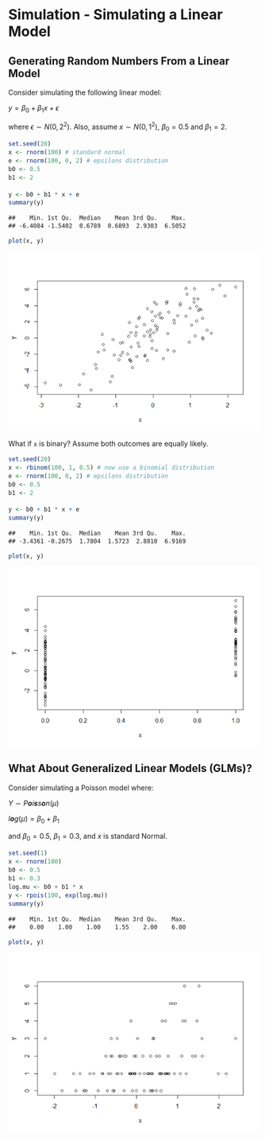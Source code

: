 Simulation - Simulating a Linear Model
================

## Generating Random Numbers From a Linear Model

Consider simulating the following linear model:

*y* = *β*<sub>0</sub> + *β*<sub>1</sub>*x* + *ϵ*

where *ϵ* ∼ *N*(0, 2<sup>2</sup>). Also, assume
*x* ∼ *N*(0, 1<sup>2</sup>), *β*<sub>0</sub> = 0.5 and
*β*<sub>1</sub> = 2.

``` r
set.seed(20)
x <- rnorm(100) # standard normal
e <- rnorm(100, 0, 2) # epsilons distribution
b0 <- 0.5
b1 <- 2

y <- b0 + b1 * x + e
summary(y)
```

    ##    Min. 1st Qu.  Median    Mean 3rd Qu.    Max. 
    ## -6.4084 -1.5402  0.6789  0.6893  2.9303  6.5052

``` r
plot(x, y)
```

![](linear_models_files/figure-gfm/unnamed-chunk-1-1.png)<!-- -->

What if `x` is binary? Assume both outcomes are equally likely.

``` r
set.seed(20)
x <- rbinom(100, 1, 0.5) # now use a binomial distribution
e <- rnorm(100, 0, 2) # epsilons distribution
b0 <- 0.5
b1 <- 2

y <- b0 + b1 * x + e
summary(y)
```

    ##    Min. 1st Qu.  Median    Mean 3rd Qu.    Max. 
    ## -3.4361 -0.2675  1.7804  1.5723  2.8810  6.9169

``` r
plot(x, y)
```

![](linear_models_files/figure-gfm/unnamed-chunk-2-1.png)<!-- -->

## What About Generalized Linear Models (GLMs)?

Consider simulating a Poisson model where:

*Y* ∼ *P**o**i**s**s**o**n*(*μ*)

*l**o**g*(*μ*) = *β*<sub>0</sub> + *β*<sub>1</sub>

and *β*<sub>0</sub> = 0.5, *β*<sub>1</sub> = 0.3, and *x* is standard
Normal.

``` r
set.seed(1)
x <- rnorm(100)
b0 <- 0.5
b1 <- 0.3
log.mu <- b0 + b1 * x
y <- rpois(100, exp(log.mu))
summary(y)
```

    ##    Min. 1st Qu.  Median    Mean 3rd Qu.    Max. 
    ##    0.00    1.00    1.00    1.55    2.00    6.00

``` r
plot(x, y)
```

![](linear_models_files/figure-gfm/unnamed-chunk-3-1.png)<!-- -->
